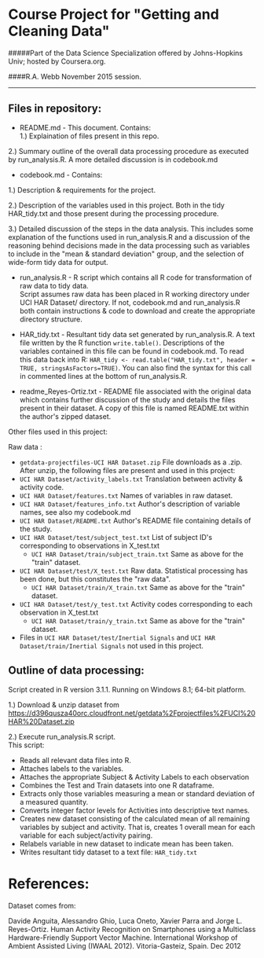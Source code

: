 
Course Project for "Getting and Cleaning Data"
==========================================

#####Part of the Data Science Specialization offered by Johns-Hopkins Univ; hosted by Coursera.org.


####R.A. Webb
November 2015 session.

---------------------------

Files in repository:
------------------------------
*	README.md  -  This document.  Contains:  
  1.) Explaination of files present in this repo. 

  2.) Summary outline of the overall data processing procedure as executed by run_analysis.R.  A more detailed discussion is in codebook.md  

*	codebook.md   -  Contains:
  
  1.) Description & requirements for the project.

  2.) Description of the variables used in this project.  Both in the tidy HAR_tidy.txt and those present during the processing procedure.  

  3.) Detailed discussion of the steps in the data analysis.  This includes some explanation of the functions used in run_analysis.R and a discussion of the reasoning behind decisions made in the data processing such as variables to include in the "mean & standard deviation" group, and the selection of wide-form tidy data for output.

*	run_analysis.R  -  R script which contains all R code for transformation of raw data to tidy data.  
Script assumes raw data has been placed in R working directory under UCI HAR Dataset/ directory.  If not, codebook.md
and run_analysis.R both contain instructions & code to download and create the appropriate directory structure.  

*	HAR_tidy.txt  - Resultant tidy data set generated by run_analysis.R. A text file written by the R function `write.table()`. Descriptions of the variables contained in this file can be found in codebook.md.  To read this data back into R: `HAR_tidy <- read.table("HAR_tidy.txt", header = TRUE, stringsAsFactors=TRUE)`.  You can also find the syntax for this call in commented lines at the bottom of run_analysis.R.

*	readme_Reyes-Ortiz.txt  -  README file associated with the original data which contains further discussion of the study and details the files present in their dataset.  A copy of this file is named README.txt within the author's zipped dataset.


Other files used in this project:

Raw data :
*	`getdata-projectfiles-UCI HAR Dataset.zip` File downloads as a .zip.  After unzip, the following files are present and used in this project:
  * `UCI HAR Dataset/activity_labels.txt` Translation between activity & activity code.   
  * `UCI HAR Dataset/features.txt`  Names of variables in raw dataset.
  * `UCI HAR Dataset/features_info.txt`  Author's description of variable names, see also my codebook.md
  * `UCI HAR Dataset/README.txt`   Author's README file containing details of the study.
  * `UCI HAR Dataset/test/subject_test.txt`   List of subject ID's corresponding to observations in X_test.txt
    * `UCI HAR Dataset/train/subject_train.txt`   Same as above for the "train" dataset.
  * `UCI HAR Dataset/test/X_test.txt`  Raw data.  Statistical processing has been done, but this constitutes the "raw data".
    * `UCI HAR Dataset/train/X_train.txt`   Same as above for the "train" dataset.
  * `UCI HAR Dataset/test/y_test.txt`  Activity codes corresponding to each observation in X_test.txt
    * `UCI HAR Dataset/train/y_train.txt`   Same as above for the "train" dataset.
  * Files in `UCI HAR Dataset/test/Inertial Signals` and `UCI HAR Dataset/train/Inertial Signals` not used in this project.	
  
Outline of data processing:
---------------------------
Script created in R version 3.1.1.  Running on Windows 8.1; 64-bit platform.

1.) Download & unzip dataset from https://d396qusza40orc.cloudfront.net/getdata%2Fprojectfiles%2FUCI%20HAR%20Dataset.zip

2.) Execute run_analysis.R script.  
This script:
  * Reads all relevant data files into R.
  * Attaches labels to the variables.
  * Attaches the appropriate Subject & Activity Labels to each observation
  * Combines the Test and Train datasets into one R dataframe.
  * Extracts only those variables measuring a mean or standard deviation of a measured quantity.
  * Converts integer factor levels for Activities into descriptive text names.
  * Creates new dataset consisting of the calculated mean of all remaining variables by subject and activity.  That is, creates 1 overall mean for each variable for each subject/activity pairing.
  * Relabels variable in new dataset to indicate mean has been taken.
  * Writes resultant tidy dataset to a text file:  `HAR_tidy.txt`



References:
===========================

Dataset comes from:

Davide Anguita, Alessandro Ghio, Luca Oneto, Xavier Parra and Jorge L. Reyes-Ortiz. Human Activity Recognition on Smartphones using a Multiclass Hardware-Friendly Support Vector Machine. International Workshop of Ambient Assisted Living (IWAAL 2012). Vitoria-Gasteiz, Spain. Dec 2012

